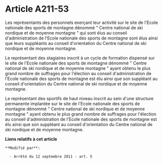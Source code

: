 # Article A211-53

Les représentants des personnels exerçant leur activité sur le site de l'Ecole nationale des sports de montagne dénommé "
Centre national de ski nordique et de moyenne montagne " qui sont élus au conseil d'administration de l'Ecole nationale des
sports de montagne sont élus ainsi que leurs suppléants au conseil d'orientation du Centre national de ski nordique et de
moyenne montagne. 

Le représentant des stagiaires inscrit à un cycle de formation dispensé sur le site de l'Ecole nationale des sports de
montagne dénommé " Centre national de ski nordique et de moyenne montagne " ayant obtenu le plus grand nombre de suffrages
pour l'élection au conseil d'administration de l'Ecole nationale des sports de montagne est élu ainsi que son suppléant au
conseil d'orientation du Centre national de ski nordique et de moyenne montagne. 

Le représentant des sportifs de haut niveau inscrit au sein d'une structure permanente implantée sur le site de l'Ecole
nationale des sports de montagne dénommé " Centre national de ski nordique et de moyenne montagne " ayant obtenu le plus
grand nombre de suffrages pour l'élection au conseil d'administration de l'Ecole nationale des sports de montagne est élu
ainsi que son suppléant au conseil d'orientation du Centre national de ski nordique et de moyenne montagne.

**Liens relatifs à cet article**

	**Modifié par**:

	  - Arrêté du 12 septembre 2011 - art. 5
